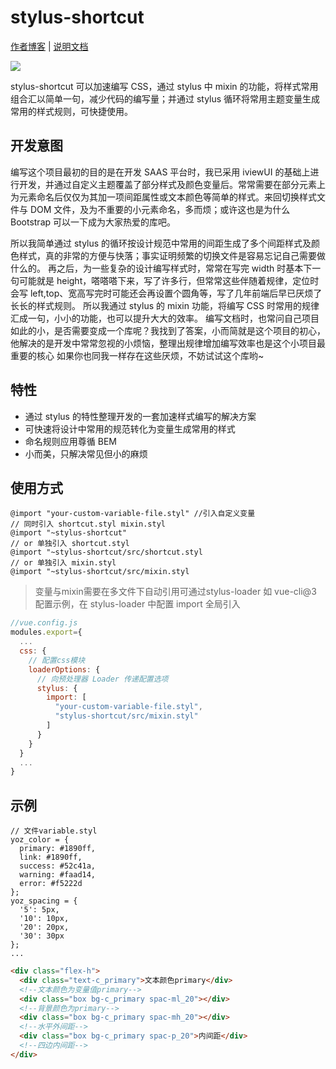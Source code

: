 # stylus-shortcut

[作者博客](https://kwokronny.top) | [说明文档](https://kwokronny.top/stylus-shortcut-document/)

[![](https://img.shields.io/npm/v/stylus-shortcut)](https://www.npmjs.com/package/stylus-shortcut) 

stylus-shortcut 可以加速编写 CSS，通过 stylus 中 mixin 的功能，将样式常用组合汇以简单一句，减少代码的编写量；并通过 stylus 循环将常用主题变量生成常用的样式规则，可快捷使用。

## 开发意图

编写这个项目最初的目的是在开发 SAAS 平台时，我已采用 iviewUI 的基础上进行开发，并通过自定义主题覆盖了部分样式及颜色变量后。常常需要在部分元素上为元素命名后仅仅为其加一项间距属性或文本颜色等简单的样式。来回切换样式文件与 DOM 文件，及为不重要的小元素命名，多而烦；或许这也是为什么 Bootstrap 可以一下成为大家热爱的库吧。

所以我简单通过 stylus 的循环按设计规范中常用的间距生成了多个间距样式及颜色样式，真的非常的方便与快落；事实证明频繁的切换文件是容易忘记自己需要做什么的。
再之后，为一些复杂的设计编写样式时，常常在写完 width 时基本下一句可能就是 height，嗒嗒嗒下来，写了许多行，但常常这些伴随着规律，定位时会写 left,top、宽高写完时可能还会再设置个圆角等，写了几年前端后早已厌烦了长长的样式规则。
所以我通过 stylus 的 mixin 功能，将编写 CSS 时常用的规律汇成一句，小小的功能，也可以提升大大的效率。
编写文档时，也常问自己项目如此的小，是否需要变成一个库呢？我找到了答案，小而简就是这个项目的初心，他解决的是开发中常常忽视的小烦恼，整理出规律增加编写效率也是这个小项目最重要的核心
如果你也同我一样存在这些厌烦，不妨试试这个库哟~

## 特性

- 通过 stylus 的特性整理开发的一套加速样式编写的解决方案
- 可快速将设计中常用的规范转化为变量生成常用的样式
- 命名规则应用尊循 BEM
- 小而美，只解决常见但小的麻烦

## 使用方式

```stylus
@import "your-custom-variable-file.styl" //引入自定义变量
// 同时引入 shortcut.styl mixin.styl
@import "~stylus-shortcut"
// or 单独引入 shortcut.styl
@import "~stylus-shortcut/src/shortcut.styl
// or 单独引入 mixin.styl
@import "~stylus-shortcut/src/mixin.styl
```

> 变量与mixin需要在多文件下自动引用可通过stylus-loader
如 vue-cli@3 配置示例，在 stylus-loader 中配置 import 全局引入

```javascript
//vue.config.js
modules.export={
  ...
  css: {
    // 配置css模块
    loaderOptions: {
      // 向预处理器 Loader 传递配置选项
      stylus: {
        import: [
          "your-custom-variable-file.styl",
          "stylus-shortcut/src/mixin.styl"
        ]
      }
    }
  }
  ...
}
```

## 示例

```styl 
// 文件variable.styl
yoz_color = {
  primary: #1890ff,
  link: #1890ff,
  success: #52c41a,
  warning: #faad14,
  error: #f5222d
};
yoz_spacing = {
  '5': 5px,
  '10': 10px,
  '20': 20px,
  '30': 30px
};
...
```

```html
<div class="flex-h">
  <div class="text-c_primary">文本颜色primary</div>
  <!--文本颜色为变量值primary-->
  <div class="box bg-c_primary spac-ml_20"></div>
  <!--背景颜色为primary-->
  <div class="box bg-c_primary spac-mh_20"></div>
  <!--水平外间距-->
  <div class="box bg-c_primary spac-p_20">内间距</div>
  <!--四边内间距-->
</div>
```

